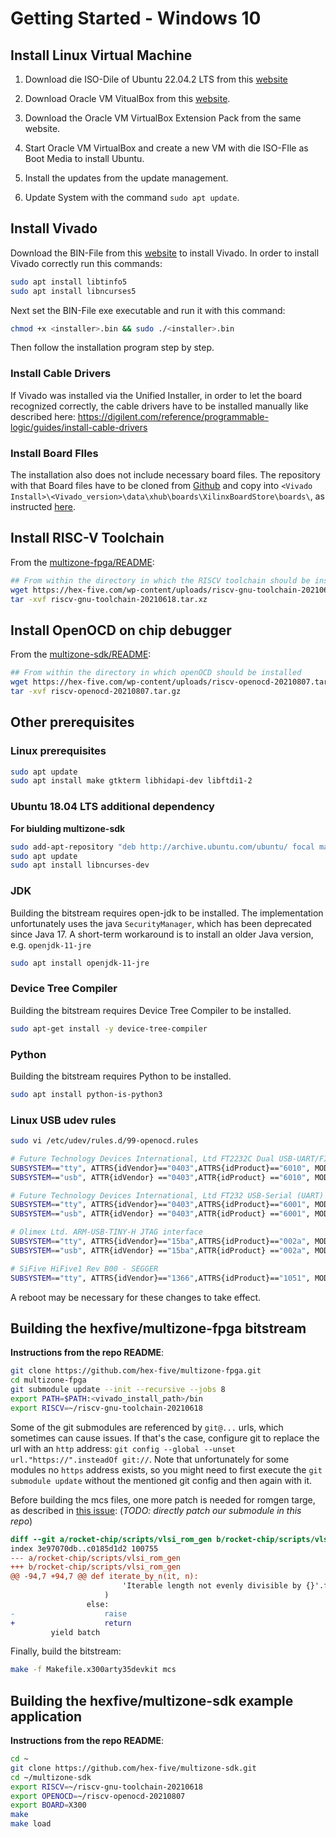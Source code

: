 # Getting Started - Windows 10

## Install Linux Virtual Machine 
1. Download die ISO-Dile of Ubuntu 22.04.2 LTS from this [website](https://ubuntu.com/download/desktop)

2. Download Oracle VM VitualBox from this [website](https://www.virtualbox.org/wiki/Downloads). 

3. Download the Oracle VM VirtualBox Extension Pack from the same website.

4. Start Oracle VM VirtualBox and create a new VM with die ISO-FIle as Boot Media to install Ubuntu.

6. Install the updates from the update management.

5. Update System with the command ```sudo apt update```.

## Install Vivado

Download the BIN-File from this [website](https://www.xilinx.com/support/download.html) to install Vivado.
In order to install Vivado correctly run this commands:
```sh
sudo apt install libtinfo5  
sudo apt install libncurses5
```
Next set the BIN-File exe executable and run it with this command:
```sh
chmod +x <installer>.bin && sudo ./<installer>.bin
```
Then follow the installation program step by step.

### Install Cable Drivers
If Vivado was installed via the Unified Installer, in order to let the board recognized correctly, the cable drivers have to be installed manually like described here:
https://digilent.com/reference/programmable-logic/guides/install-cable-drivers

### Install Board FIles

The installation also does not include necessary board files. The repository with that Board files have to be cloned from [Github](https://github.com/Xilinx/XilinxBoardStore) and copy into `<Vivado Install>\<Vivado_version>\data\xhub\boards\XilinxBoardStore\boards\`, as instructed [here](https://support.xilinx.com/s/article/The-board-file-location-with-the-latest-Vivado-tools?language=en_US).

## Install RISC-V Toolchain

From the [multizone-fpga/README](https://github.com/hex-five/multizone-fpga#risc-v-toolchain):

```sh
## From within the directory in which the RISCV toolchain should be installed
wget https://hex-five.com/wp-content/uploads/riscv-gnu-toolchain-20210618.tar.xz
tar -xvf riscv-gnu-toolchain-20210618.tar.xz
```

## Install OpenOCD on chip debugger

From the [multizone-sdk/README](https://github.com/hex-five/multizone-sdk):

```sh
## From within the directory in which openOCD should be installed
wget https://hex-five.com/wp-content/uploads/riscv-openocd-20210807.tar.gz
tar -xvf riscv-openocd-20210807.tar.gz
```

## Other prerequisites

### Linux prerequisites

```sh
sudo apt update
sudo apt install make gtkterm libhidapi-dev libftdi1-2
```

### Ubuntu 18.04 LTS additional dependency

**For biulding multizone-sdk**

```sh
sudo add-apt-repository "deb http://archive.ubuntu.com/ubuntu/ focal main universe"
sudo apt update
sudo apt install libncurses-dev
```

### JDK

Building the bitstream requires open-jdk to be installed.
The implementation unfortunately uses the java `SecurityManager`, which has been deprecated since Java 17.
A short-term workaround is to install an older Java version, e.g. `openjdk-11-jre`

```sh
sudo apt install openjdk-11-jre
```

### Device Tree Compiler
Building the bitstream requires Device Tree Compiler to be installed.

```sh
sudo apt-get install -y device-tree-compiler
```

### Python
Building the bitstream requires Python to be installed.

```sh
sudo apt install python-is-python3
```

### Linux USB udev rules

```sh
sudo vi /etc/udev/rules.d/99-openocd.rules

# Future Technology Devices International, Ltd FT2232C Dual USB-UART/FIFO IC
SUBSYSTEM=="tty", ATTRS{idVendor}=="0403",ATTRS{idProduct}=="6010", MODE="664", GROUP="plugdev"
SUBSYSTEM=="usb", ATTR{idVendor} =="0403",ATTR{idProduct} =="6010", MODE="664", GROUP="plugdev"

# Future Technology Devices International, Ltd FT232 USB-Serial (UART) IC
SUBSYSTEM=="tty", ATTRS{idVendor}=="0403",ATTRS{idProduct}=="6001", MODE="664", GROUP="plugdev"
SUBSYSTEM=="usb", ATTR{idVendor} =="0403",ATTR{idProduct} =="6001", MODE="664", GROUP="plugdev"

# Olimex Ltd. ARM-USB-TINY-H JTAG interface
SUBSYSTEM=="tty", ATTRS{idVendor}=="15ba",ATTRS{idProduct}=="002a", MODE="664", GROUP="plugdev"
SUBSYSTEM=="usb", ATTR{idVendor} =="15ba",ATTR{idProduct} =="002a", MODE="664", GROUP="plugdev"

# SiFive HiFive1 Rev B00 - SEGGER
SUBSYSTEM=="tty", ATTRS{idVendor}=="1366",ATTRS{idProduct}=="1051", MODE="664", GROUP="plugdev
```
A reboot may be necessary for these changes to take effect.

## Building the hexfive/multizone-fpga bitstream

**Instructions from the repo README**:

```sh
git clone https://github.com/hex-five/multizone-fpga.git
cd multizone-fpga
git submodule update --init --recursive --jobs 8
export PATH=$PATH:<vivado_install_path>/bin
export RISCV=~/riscv-gnu-toolchain-20210618
```

Some of the git submodules are referenced by `git@...` urls, which sometimes can cause issues. If that's the case, configure git to replace the url with an `http` address: `git config --global --unset url."https://".insteadOf git://`. Note that unfortunately for some modules no `https` address exists, so you might need to first execute the `git submodule update` without the mentioned git config and then again with it.

Before building the mcs files, one more patch is needed for romgen targe, as described in [this issue](https://github.com/hex-five/multizone-fpga/issues/9):
(_TODO: directly patch our submodule in this repo_)

```diff
diff --git a/rocket-chip/scripts/vlsi_rom_gen b/rocket-chip/scripts/vlsi_rom_gen
index 3e97070db..c0185d1d2 100755
--- a/rocket-chip/scripts/vlsi_rom_gen
+++ b/rocket-chip/scripts/vlsi_rom_gen
@@ -94,7 +94,7 @@ def iterate_by_n(it, n):
                         'Iterable length not evenly divisible by {}'.format(n)
                     )
                 else:
-                    raise
+                    return
         yield batch
```

Finally, build the bitstream:

```sh
make -f Makefile.x300arty35devkit mcs
```

## Building the hexfive/multizone-sdk example application

**Instructions from the repo README**:

```sh
cd ~
git clone https://github.com/hex-five/multizone-sdk.git
cd ~/multizone-sdk
export RISCV=~/riscv-gnu-toolchain-20210618
export OPENOCD=~/riscv-openocd-20210807
export BOARD=X300
make 
make load
```

